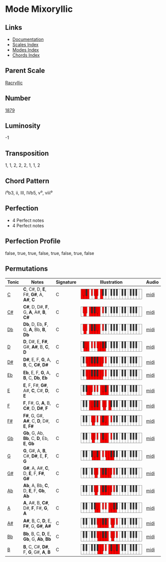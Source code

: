 # Mode Mixoryllic

## Links

- [Documentation](README.md)
- [Scales Index](Scales.md)
- [Modes Index](Modes.md)
- [Chords Index](Chords.md)

## Parent Scale

[Racryllic](ScaleRacryllic.md)

## Number

[1879](https://ianring.com/musictheory/scales/1879)

## Luminosity

-1

## Transposition

1, 1, 2, 2, 2, 1, 1, 2

## Chord Pattern

i⁰b3, ii, III, IVb5, v⁰, viii⁰

## Perfection

- 4 Perfect notes
- 4 Perfect notes

## Perfection Profile

false, true, true, false, true, false, true, false

## Permutations

| Tonic | Notes | Signature | Illustration | Audio |
|-------|-------|-----------|--------------|-------|
| [C](ModeCNaturalMixoryllic.md) | **C**, C#, D, **E**, F#, **G#**, A, **A#**, **C** | C | ![CNaturalMixoryllic](ModeCNaturalMixoryllic.png) | [midi](https://github.com/edipermadi/music/blob/main/docs/ModeCNaturalMixoryllic.mid?raw=true) |
| [C#](ModeCSharpMixoryllic.md) | **C#**, D, D#, **F**, G, **A**, A#, **B**, **C#** | C | ![CSharpMixoryllic](ModeCSharpMixoryllic.png) | [midi](https://github.com/edipermadi/music/blob/main/docs/ModeCSharpMixoryllic.mid?raw=true) |
| [Db](ModeDFlatMixoryllic.md) | **Db**, D, Eb, **F**, G, **A**, Bb, **B**, **Db** | C | ![DFlatMixoryllic](ModeDFlatMixoryllic.png) | [midi](https://github.com/edipermadi/music/blob/main/docs/ModeDFlatMixoryllic.mid?raw=true) |
| [D](ModeDNaturalMixoryllic.md) | **D**, D#, E, **F#**, G#, **A#**, B, **C**, **D** | C | ![DNaturalMixoryllic](ModeDNaturalMixoryllic.png) | [midi](https://github.com/edipermadi/music/blob/main/docs/ModeDNaturalMixoryllic.mid?raw=true) |
| [D#](ModeDSharpMixoryllic.md) | **D#**, E, F, **G**, A, **B**, C, **C#**, **D#** | C | ![DSharpMixoryllic](ModeDSharpMixoryllic.png) | [midi](https://github.com/edipermadi/music/blob/main/docs/ModeDSharpMixoryllic.mid?raw=true) |
| [Eb](ModeEFlatMixoryllic.md) | **Eb**, E, F, **G**, A, **B**, C, **Db**, **Eb** | C | ![EFlatMixoryllic](ModeEFlatMixoryllic.png) | [midi](https://github.com/edipermadi/music/blob/main/docs/ModeEFlatMixoryllic.mid?raw=true) |
| [E](ModeENaturalMixoryllic.md) | **E**, F, F#, **G#**, A#, **C**, C#, **D**, **E** | C | ![ENaturalMixoryllic](ModeENaturalMixoryllic.png) | [midi](https://github.com/edipermadi/music/blob/main/docs/ModeENaturalMixoryllic.mid?raw=true) |
| [F](ModeFNaturalMixoryllic.md) | **F**, F#, G, **A**, B, **C#**, D, **D#**, **F** | C | ![FNaturalMixoryllic](ModeFNaturalMixoryllic.png) | [midi](https://github.com/edipermadi/music/blob/main/docs/ModeFNaturalMixoryllic.mid?raw=true) |
| [F#](ModeFSharpMixoryllic.md) | **F#**, G, G#, **A#**, C, **D**, D#, **E**, **F#** | C | ![FSharpMixoryllic](ModeFSharpMixoryllic.png) | [midi](https://github.com/edipermadi/music/blob/main/docs/ModeFSharpMixoryllic.mid?raw=true) |
| [Gb](ModeGFlatMixoryllic.md) | **Gb**, G, Ab, **Bb**, C, **D**, Eb, **E**, **Gb** | C | ![GFlatMixoryllic](ModeGFlatMixoryllic.png) | [midi](https://github.com/edipermadi/music/blob/main/docs/ModeGFlatMixoryllic.mid?raw=true) |
| [G](ModeGNaturalMixoryllic.md) | **G**, G#, A, **B**, C#, **D#**, E, **F**, **G** | C | ![GNaturalMixoryllic](ModeGNaturalMixoryllic.png) | [midi](https://github.com/edipermadi/music/blob/main/docs/ModeGNaturalMixoryllic.mid?raw=true) |
| [G#](ModeGSharpMixoryllic.md) | **G#**, A, A#, **C**, D, **E**, F, **F#**, **G#** | C | ![GSharpMixoryllic](ModeGSharpMixoryllic.png) | [midi](https://github.com/edipermadi/music/blob/main/docs/ModeGSharpMixoryllic.mid?raw=true) |
| [Ab](ModeAFlatMixoryllic.md) | **Ab**, A, Bb, **C**, D, **E**, F, **Gb**, **Ab** | C | ![AFlatMixoryllic](ModeAFlatMixoryllic.png) | [midi](https://github.com/edipermadi/music/blob/main/docs/ModeAFlatMixoryllic.mid?raw=true) |
| [A](ModeANaturalMixoryllic.md) | **A**, A#, B, **C#**, D#, **F**, F#, **G**, **A** | C | ![ANaturalMixoryllic](ModeANaturalMixoryllic.png) | [midi](https://github.com/edipermadi/music/blob/main/docs/ModeANaturalMixoryllic.mid?raw=true) |
| [A#](ModeASharpMixoryllic.md) | **A#**, B, C, **D**, E, **F#**, G, **G#**, **A#** | C | ![ASharpMixoryllic](ModeASharpMixoryllic.png) | [midi](https://github.com/edipermadi/music/blob/main/docs/ModeASharpMixoryllic.mid?raw=true) |
| [Bb](ModeBFlatMixoryllic.md) | **Bb**, B, C, **D**, E, **Gb**, G, **Ab**, **Bb** | C | ![BFlatMixoryllic](ModeBFlatMixoryllic.png) | [midi](https://github.com/edipermadi/music/blob/main/docs/ModeBFlatMixoryllic.mid?raw=true) |
| [B](ModeBNaturalMixoryllic.md) | **B**, C, C#, **D#**, F, **G**, G#, **A**, **B** | C | ![BNaturalMixoryllic](ModeBNaturalMixoryllic.png) | [midi](https://github.com/edipermadi/music/blob/main/docs/ModeBNaturalMixoryllic.mid?raw=true) |
